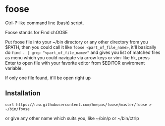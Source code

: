# foose
Ctrl-P like command line (bash) script.

Foose stands for Find chOOSE

Put foose file into your ~/bin directory or any other directory from you $PATH,
then you could call it like ```foose <part_of_file_name>```, it'll basically do
```find . | grep "<part_of_file_name>"``` and gives you list of matched files
as menu which you could navigate via arrow keys or vim-like hk, press Enter to
open file with your favorite editor from $EDITOR enviroment variable.

If only one file found, it'll be open right up

## Installation
```
curl https://raw.githubusercontent.com/hmepas/foose/master/foose > ~/bin/foose
```
or give any other name which suits you, like ~/bin/p or ~/bin/ctrlp
